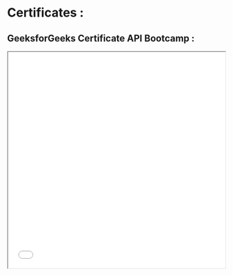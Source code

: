 # Certificates : 

 ## GeeksforGeeks Certificate API Bootcamp : 
 <iframe src="./assets/GFG_certificate.pdf" width="100%" height="500px"></iframe>